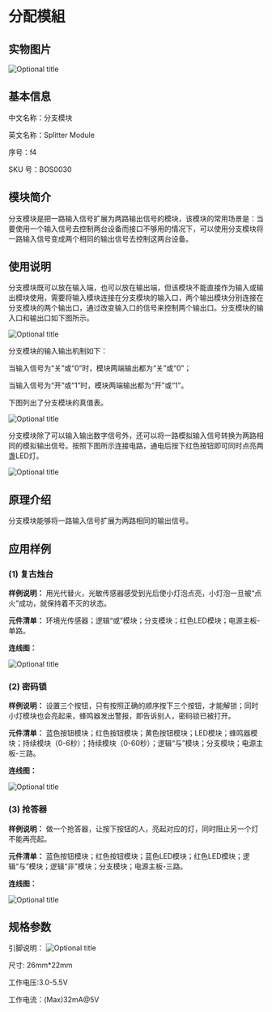 # 分配模組

## 实物图片

![Optional title](.gitbook/assets/boson-fen-zhi-mo-kuai-shi-wu-tu.png)

## 基本信息

中文名称：分支模块

英文名称：Splitter Module

序号：f4

SKU 号：BOS0030

## 模块简介

分支模块是把一路输入信号扩展为两路输出信号的模块，该模块的常用场景是：当要使用一个输入信号去控制两台设备而接口不够用的情况下，可以使用分支模块将一路输入信号变成两个相同的输出信号去控制这两台设备。

## 使用说明

分支模块既可以放在输入端，也可以放在输出端，但该模块不能直接作为输入或输出模块使用，需要将输入模块连接在分支模块的输入口，两个输出模块分别连接在分支模块的两个输出口，通过改变输入口的信号来控制两个输出口。分支模块的输入口和输出口如下图所示。

![Optional title](.gitbook/assets/boson-fen-zhi-mo-kuai-shi-yong-shuo-ming-1.png)

分支模块的输入输出机制如下：

当输入信号为“关”或“0”时，模块两端输出都为“关”或“0”；

当输入信号为“开”或“1”时，模块两端输出都为“开”或“1”。

下图列出了分支模块的真值表。

![Optional title](.gitbook/assets/boson-fen-zhi-mo-kuai-shi-yong-shuo-ming-2.png)

分支模块除了可以输入输出数字信号外，还可以将一路模拟输入信号转换为两路相同的模拟输出信号。按照下图所示连接电路，通电后按下红色按钮即可同时点亮两盏LED灯。

![Optional title](.gitbook/assets/boson-fen-zhi-mo-kuai-shi-yong-shuo-ming-3.png)

## 原理介绍

分支模块能够将一路输入信号扩展为两路相同的输出信号。

## 应用样例

### **\(1\) 复古烛台**

**样例说明：** 用光代替火，光敏传感器感受到光后使小灯泡点亮，小灯泡一旦被“点火”成功，就保持着不灭的状态。

**元件清单：** 环境光传感器；逻辑“或”模块；分支模块；红色LED模块；电源主板-单路。

**连线图：**

![Optional title](.gitbook/assets/boson-fen-zhi-mo-kuai-fu-gu-zhu-tai-lian-xian-tu.png)

### **\(2\) 密码锁**

**样例说明：** 设置三个按钮，只有按照正确的顺序按下三个按钮，才能解锁；同时小灯模块也会亮起来，蜂鸣器发出警报，即告诉别人，密码锁已被打开。

**元件清单：** 蓝色按钮模块；红色按钮模块；黄色按钮模块；LED模块；蜂鸣器模块；持续模块（0-6秒）；持续模块（0-60秒）；逻辑“与”模块；分支模块；电源主板-三路。

**连线图：**

![Optional title](.gitbook/assets/boson-fen-zhi-mo-kuai-mi-ma-suo-lian-xian-tu.png)

### **\(3\) 抢答器**

**样例说明：** 做一个抢答器，让按下按钮的人，亮起对应的灯，同时阻止另一个灯不能再亮起。

**元件清单：** 蓝色按钮模块；红色按钮模块；蓝色LED模块；红色LED模块；逻辑“与”模块；逻辑“非”模块；分支模块；电源主板-三路。

**连线图：**

![Optional title](.gitbook/assets/boson-fen-zhi-mo-kuai-qiang-da-qi-lian-xian-tu.png)

## 规格参数

引脚说明： ![Optional title](.gitbook/assets/boson-fen-zhi-mo-kuai-yin-jiao-shuo-ming.png)

尺寸: 26mm\*22mm

工作电压:3.0-5.5V

工作电流：\(Max\)32mA@5V

